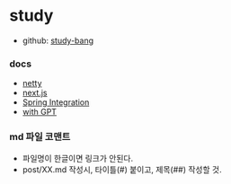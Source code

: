 # study
- github: <a href="https://github.com/study-bang/study" target="_blank">study-bang</a>

### docs
- [netty](netty/README.md)
- [next.js](next.js/README.md)
- [Spring Integration](spring_integration/README.md)
- [with GPT](with_GPT/README.md)

### md 파일 코맨트
- 파일명이 한글이면 링크가 안된다.
- post/XX.md 작성시, 타이틀(#) 붙이고, 제목(##) 작성할 것.